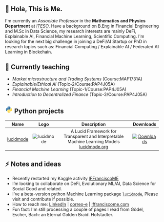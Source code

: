 ## 👋 Hola, This is Me.

I'm currently an *Associate Professor* in the **Mathematics and Physics Department** at *[ITESO](https://iteso.mx)*. Have a background on B.Eng in Financial Engineering and M.Sc in Data Science, my research interests are mainly DeFi, Explainable AI, Financial Machine Learning, Scientific Computing. I'm looking for the next big challenge in joining a DeFi/AI Startup or PhD in research topics such as: Financial Computing / Explainable AI / Federated AI Learning in Blockchain.

## 💬 Currently teaching
- *Market microstructure and Trading Systems* (Course:MAF1731A)
- *Explainable/Ethical AI* (Topic-2/Course:PAP4J05A)
- *Financial Machine Learning* (Topic-1/Course:PAP4J05A)
- *Introduction to Decentralized Finance* (Topic-3/Course:PAP4J05A)

## <img src="https://raw.githubusercontent.com/devicons/devicon/master/icons/python/python-original.svg" alt="python" width="25" height="25"/> Python projects

| Name | Logo | Description | Downloads | 
|:--------------------:|:--------:|:--------:|:-----------:|
| [lucidmode](https://github.com/lucidmode/lucidmode) | <img src="https://github.com/lucidmode/lucidmode/raw/main/images/lucidmode_logo.png" title="lucidmode" width="90%"> | A Lucid Framework for Transparent and Interpretable Machine Learning Models [lucidmode.org](https://lucidmode.org) | [![Downloads](https://pepy.tech/badge/lucidmode)](https://pepy.tech/project/lucidmode) | 


## ⚡ Notes and ideas
- Recently restarted my Kaggle activity [IFFranciscoME](https://www.kaggle.com/iffranciscome)
- I’m looking to collaborate on DeFi, Evolutionary ML/AI, Data Science for Social Good and related.
- I've a beta-version python Machine Learning package [`lucidmode`](https://github.com/lucidmode/lucidmode/), Please visit and contribute if possible.
- How to reach me: [LinkedIn](https://www.linkedin.com/in/iffranciscome/) | [correo-e](mailto:franciscome@iteso.mx) | [iffranciscome.com](https://www.iffranciscome.com) 
- Fun fact: I'm still processing a couple of pages I read from Gödel, Escher, Bach: an Eternal Golden Braid. Hofstadter.
